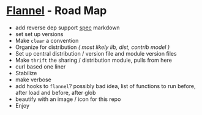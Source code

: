 # [Flannel][readme-md] - Road Map

- add reverse dep support [spec][plaid-pellets-md] markdown
- set set up versions
- Make `clear` a convention
- Organize for distribution *( most likely lib, dist, contrib model )*
- Set up central distribution / version file and module version files
- Make `thrift` the sharing / distribution module, pulls from here
- curl based one liner
- Stabilize
- make verbose
- add hooks to `flannel`? possibly bad idea, list of functions to run before, after load and before, after glob
- beautify with an image / icon for this repo
- Enjoy

[plaid-pellets-md]: pellets/README.md "Pellet Spec Markdown"
[readme-md]: README.md "Flannel Readme"